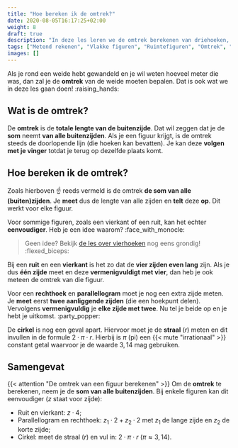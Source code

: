 ```yaml
---
title: "Hoe bereken ik de omtrek?"
date: 2020-08-05T16:17:25+02:00
weight: 8
draft: true
description: "In deze les leren we de omtrek berekenen van driehoeken, vierhoeken, cirkels..." 
tags: ["Metend rekenen", "Vlakke figuren", "Ruimtefiguren", "Omtrek", "Vierhoeken", "Cirkel", "Driehoeken",]
images: []
---
```

Als je rond een weide hebt gewandeld en je wil weten hoeveel meter die was, dan zal je de **omtrek** van de weide moeten bepalen. Dat is ook wat we in deze les gaan doen! :raising_hands:

## Wat is de omtrek?
De **omtrek** is de **totale lengte van de buitenzijde**. Dat wil zeggen dat je de **som** neemt **van alle buitenzijden**. Als je een figuur krijgt, is de omtrek steeds de doorlopende lijn (die hoeken kan bevatten). Je kan deze **volgen met je vinger** totdat je terug op dezelfde plaats komt.

## Hoe bereken ik de omtrek?
Zoals hierboven :point_up: reeds vermeld is de omtrek **de som van alle (buiten)zijden**. Je **meet** dus de lengte van alle zijden en **telt** deze **op**. Dit werkt voor elke figuur.

Voor sommige figuren, zoals een vierkant of een ruit, kan het echter **eenvoudiger**. Heb je een idee waarom? :face_with_monocle:
> Geen idee? Bekijk [de les over vierhoeken](../vierhoeken) nog eens grondig! :flexed_biceps:

Bij een **ruit** en een **vierkant** is het zo dat de **vier zijden even lang** zijn. Als je dus **één zijde** meet en deze **vermenigvuldigt met vier**, dan heb je ook meteen de omtrek van die figuur.

Voor een **rechthoek** en **parallellogram** moet je nog een extra zijde meten. Je **meet** eerst **twee aanliggende zijden** (die een hoekpunt delen). Vervolgens **vermenigvuldig** je **elke zijde met twee**. Nu tel je beide op en je hebt je uitkomst. :party_popper:

De **cirkel** is nog een geval apart. Hiervoor moet je de **straal** ($r$) meten en dit invullen in de formule $2 \cdot \pi \cdot r$. Hierbij is $\pi$ (pi) een {{< mute "irrationaal" >}} constant getal waarvoor je de waarde $3,14$ mag gebruiken.

## Samengevat
{{< attention "De omtrek van een figuur berekenen" >}}
Om de **omtrek** te berekenen, neem je de **som van alle buitenzijden**. Bij enkele figuren kan dit eenvoudiger ($z$ staat voor zijde):
* Ruit en vierkant: $z \cdot 4$;
* Parallellogram en rechthoek: $z_{1} \cdot 2 + z_{2} \cdot 2$ met $z_{1}$ de lange zijde en $z_{2}$ de korte zijde;
* Cirkel: meet de straal ($r$) en vul in: $2 \cdot \pi \cdot r$ ($\pi \approx 3,14$).
